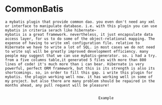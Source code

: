 CommonBatis
===========

    a mybatis plugin that provide common dao. you even don't need any xml or interface to manipulate database. i.e. with this plugin you can use mybatis in criteria serach like hibernate~
    mybatis is a great framework. nevertheless, it just encapsulate data access layer, for us to do some of the object-relational mapping. The expense of having to write xml configuration file. relative to Hibernate we have to write a lot of SQL. in most cases we do not need to write sql will be greatly improved development efficiency. many people may suggest that we can use mybatis-generator. so. i had a try. from a five columns table,it generated 5 files with more than 800 lines of code! it's much more than i can bear. Hibernate is very powerful, perfect ORM framework, but this is its strength is also its shortcomings. so, in order to fill this gap. i write this plugin for mybatis. the plugin working well now. it has working well in some of my project. but also there are many problem should be repaired in the months ahead, any pull request will be pleasure!
                                       
                                       
                                               Example
